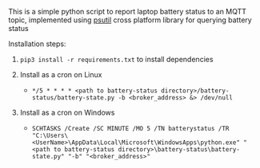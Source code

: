 This is a simple python script to report laptop battery status to an MQTT topic, implemented using [psutil](https://pypi.org/project/psutil/) cross platform library for querying battery status

Installation steps:

1. `pip3 install -r requirements.txt` to install dependencies
2. Install as a cron on Linux

    - `*/5 * * * * <path to battery-status directory>/battery-status/battery-state.py -b <broker_address> &> /dev/null`

3. Install as a cron on Windows

    - `SCHTASKS /Create /SC MINUTE /MO 5 /TN batterystatus /TR  "C:\Users\<UserName>\AppData\Local\Microsoft\WindowsApps\python.exe" "<path to battery-status directory>\battery-status\battery-state.py" "-b" "<broker_address>"`
